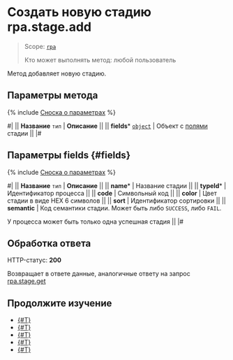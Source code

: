 # Создать новую стадию rpa.stage.add

> Scope: [`rpa`](../../../scopes/permissions.md)
>
> Кто может выполнять метод: любой пользователь

Метод добавляет новую стадию.

## Параметры метода

{% include [Сноска о параметрах](../../../../_includes/required.md) %}

#|
|| **Название**
`тип` | **Описание** ||
|| **fields***
[`object`](../../../data-types.md) | Объект с [полями](#fields) стадии ||
|#

## Параметры fields {#fields}

{% include [Сноска о параметрах](../../../../_includes/required.md) %}

#|
|| **Название**
`тип` | **Описание** ||
|| **name*** | Название стадии ||
|| **typeId*** | Идентификатор процесса ||
|| **code** | Символьный код ||
|| **color** | Цвет стадии в виде HEX 6 символов ||
|| **sort** | Идентификатор сортировки ||
|| **semantic** | Код семантики стадии. Может быть либо `SUCCESS`, либо `FAIL`.

У процесса может быть только одна успешная стадия ||
|#

## Обработка ответа

HTTP-статус: **200**

Возвращает в ответе данные, аналогичные ответу на запрос [rpa.stage.get](./rpa-stage-get.md)

## Продолжите изучение 

- [{#T}](./index.md)
- [{#T}](./rpa-stage-update.md)
- [{#T}](./rpa-stage-get.md)
- [{#T}](./rpa-stage-list-for-type.md)
- [{#T}](./rpa-stage-delete.md)